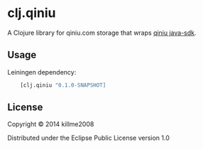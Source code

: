 # clj.qiniu

A Clojure library for qiniu.com storage that wraps [qiniu java-sdk](https://github.com/qiniu/java-sdk).

## Usage

Leiningen dependency:

```clojure
	[clj.qiniu "0.1.0-SNAPSHOT]
```

## License

Copyright © 2014 killme2008

Distributed under the Eclipse Public License version 1.0
